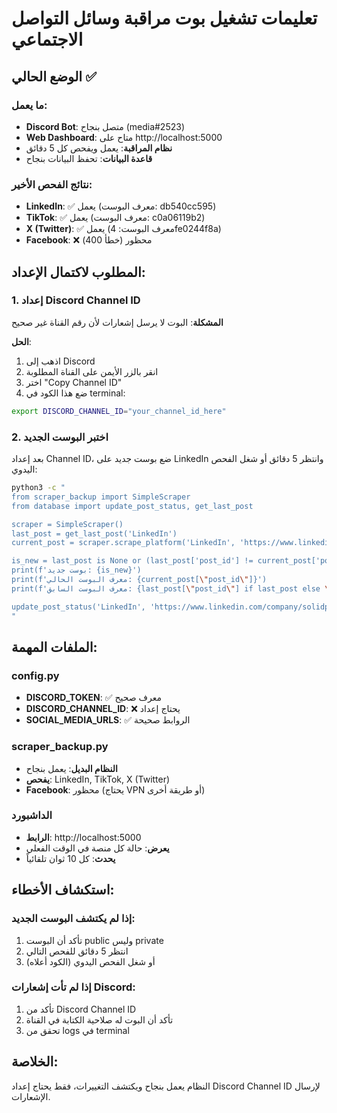 # تعليمات تشغيل بوت مراقبة وسائل التواصل الاجتماعي

## الوضع الحالي ✅

### ما يعمل:
- **Discord Bot**: متصل بنجاح (media#2523)
- **Web Dashboard**: متاح على http://localhost:5000
- **نظام المراقبة**: يعمل ويفحص كل 5 دقائق
- **قاعدة البيانات**: تحفظ البيانات بنجاح

### نتائج الفحص الأخير:
- **LinkedIn**: ✅ يعمل (معرف البوست: db540cc595)
- **TikTok**: ✅ يعمل (معرف البوست: c0a06119b2)  
- **X (Twitter)**: ✅ يعمل (معرف البوست: 4fe0244f8a)
- **Facebook**: ❌ محظور (خطأ 400)

## المطلوب لاكتمال الإعداد:

### 1. إعداد Discord Channel ID
**المشكلة**: البوت لا يرسل إشعارات لأن رقم القناة غير صحيح

**الحل**:
1. اذهب إلى Discord
2. انقر بالزر الأيمن على القناة المطلوبة
3. اختر "Copy Channel ID"
4. ضع هذا الكود في terminal:
```bash
export DISCORD_CHANNEL_ID="your_channel_id_here"
```

### 2. اختبر البوست الجديد
بعد إعداد Channel ID، ضع بوست جديد على LinkedIn وانتظر 5 دقائق أو شغل الفحص اليدوي:

```bash
python3 -c "
from scraper_backup import SimpleScraper
from database import update_post_status, get_last_post

scraper = SimpleScraper()
last_post = get_last_post('LinkedIn')
current_post = scraper.scrape_platform('LinkedIn', 'https://www.linkedin.com/company/solidpointai/')

is_new = last_post is None or (last_post['post_id'] != current_post['post_id'])
print(f'بوست جديد: {is_new}')
print(f'معرف البوست الحالي: {current_post[\"post_id\"]}')
print(f'معرف البوست السابق: {last_post[\"post_id\"] if last_post else \"لا يوجد\"}')

update_post_status('LinkedIn', 'https://www.linkedin.com/company/solidpointai/', current_post, is_new=is_new)
"
```

## الملفات المهمة:

### config.py
- **DISCORD_TOKEN**: ✅ معرف صحيح  
- **DISCORD_CHANNEL_ID**: ❌ يحتاج إعداد
- **SOCIAL_MEDIA_URLS**: ✅ الروابط صحيحة

### scraper_backup.py  
- **النظام البديل**: يعمل بنجاح
- **يفحص**: LinkedIn, TikTok, X (Twitter)
- **Facebook**: محظور (يحتاج VPN أو طريقة أخرى)

### الداشبورد
- **الرابط**: http://localhost:5000
- **يعرض**: حالة كل منصة في الوقت الفعلي
- **يحدث**: كل 10 ثوان تلقائياً

## استكشاف الأخطاء:

### إذا لم يكتشف البوست الجديد:
1. تأكد أن البوست public وليس private
2. انتظر 5 دقائق للفحص التالي
3. أو شغل الفحص اليدوي (الكود أعلاه)

### إذا لم تأت إشعارات Discord:
1. تأكد من Discord Channel ID
2. تأكد أن البوت له صلاحية الكتابة في القناة
3. تحقق من logs في terminal

## الخلاصة:
النظام يعمل بنجاح ويكتشف التغييرات، فقط يحتاج إعداد Discord Channel ID لإرسال الإشعارات.